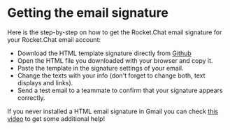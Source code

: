 # Getting the email signature

Here is the step-by-step on how to get the Rocket.Chat email signature for your Rocket.Chat email account:

* Download the HTML template signature directly from [Github](https://raw.githubusercontent.com/RocketChat/Rocket.Chat.Artwork/master/Email/Signatures/Example.html)
* Open the HTML file you downloaded with your browser and copy it.
* Paste the template in the signature settings of your email.
* Change the texts with your info (don't forget to change both, text displays and links).
* Send a test email to a teammate to confirm that your signature appears correctly.

If you never installed a HTML email signature in Gmail you can check [this video](https://www.youtube.com/watch?v=phUk2RpuuTk) to get some additional help!
